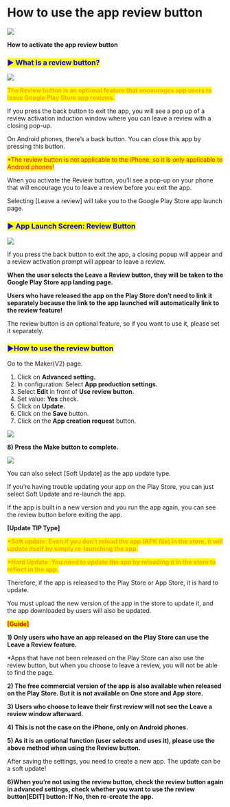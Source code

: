 # How to use the app review button

![](https://support.swing2app.com/wp-content/uploads/2019/03/app\_rev.png)

**How to activate the app review button**



### <mark style="color:blue;">**▶ What is a review button?**</mark>

![](https://support.swing2app.com/wp-content/uploads/2019/03/%EC%98%81%EB%AC%B8\_%EB%A6%AC%EB%B7%B0%EC%B0%BD.png)

<mark style="color:orange;">**The Review button is an optional feature that encourages app users to leave Google Play Store app reviews.**</mark>

If you press the back button to exit the app, you will see a pop up of a review activation induction window where you can leave a review with a closing pop-up.

On Android phones, there’s a back button. You can close this app by pressing this button.

<mark style="color:red;">\*The review button is not applicable to the iPhone, so it is only applicable to Android phones!</mark>

When you activate the Review button, you’ll see a pop-up on your phone that will encourage you to leave a review before you exit the app.

Selecting \[Leave a review] will take you to the Google Play Store app launch page.



### <mark style="color:blue;">**▶ App Launch Screen: Review Button**</mark>

![](https://support.swing2app.com/wp-content/uploads/2019/03/%EC%98%81%EB%AC%B8\_%EB%A6%AC%EB%B7%B0%EC%B0%BD2.png)

If you press the back button to exit the app, a closing popup will appear and a review activation prompt will appear to leave a review.

**When the user selects the Leave a Review button, they will be taken to the Google Play Store app landing page.**

**Users who have released the app on the Play Store don’t need to link it separately because the link to the app launched will automatically link to the review feature!**

The review button is an optional feature, so if you want to use it, please set it separately.



### <mark style="color:blue;">**▶How to use the review button**</mark>

Go to the Maker(V2) page.

1. Click on **Advanced setting.**
2. In configuration: Select **App production settings.**
3. Select **Edit** in front of **Use review button.**
4. Set value: **Yes** check.
5. Click on **Update.**
6. Click on the **Save** button.
7. Click on the **App creation request** button.

![](https://support.swing2app.com/wp-content/uploads/2019/03/app\_review.png)

**8) Press the Make button to complete.**

![](https://support.swing2app.com/wp-content/uploads/2020/05/app\_creat.png)

You can also select \[Soft Update] as the app update type.

If you’re having trouble updating your app on the Play Store, you can just select Soft Update and re-launch the app.

If the app is built in a new version and you run the app again, you can see the review button before exiting the app.



**\[Update TIP Type]**

<mark style="color:orange;">**\*Soft update: Even if you don’t reload the app (APK file) in the store, it will update itself by simply re-launching the app.**</mark>

<mark style="color:orange;">**\*Hard Update: You need to update the app by reloading it in the store to reflect in the app.**</mark>

Therefore, if the app is released to the Play Store or App Store, it is hard to update.

You must upload the new version of the app in the store to update it, and the app downloaded by users will also be updated.



<mark style="color:red;">**\[Guide]**</mark>

**1) Only users who have an app released on the Play Store can use the Leave a Review feature.**

\*Apps that have not been released on the Play Store can also use the review button, but when you choose to leave a review, you will not be able to find the page.

**2) The free commercial version of the app is also available when released on the Play Store. But it is not available on One store and App store.**

**3) Users who choose to leave their first review will not see the Leave a review window afterward.**

**4) This is not the case on the iPhone, only on Android phones.**

**5) As it is an optional function (user selects and uses it), please use the above method when using the Review button.**

After saving the settings, you need to create a new app. The update can be a soft update!

**6)When you’re not using the review button, check the review button again in advanced settings, check whether you want to use the review button\[EDIT] button: If No, then re-create the app.**

